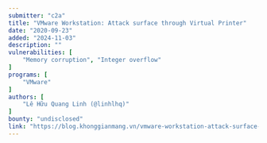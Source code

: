 ```yaml
---
submitter: "c2a"
title: "VMware Workstation: Attack surface through Virtual Printer"
date: "2020-09-23"
added: "2024-11-03"
description: ""
vulnerabilities: [
    "Memory corruption", "Integer overflow"
]
programs: [
    "VMware"
]
authors: [
    "Lê Hữu Quang Linh (@linhlhq)"
]
bounty: "undisclosed"
link: "https://blog.khonggianmang.vn/vmware-workstation-attack-surface-through-virtual-printer/"
---
```




